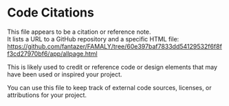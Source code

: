 # Code Citations

This file appears to be a citation or reference note.  
It lists a URL to a GitHub repository and a specific HTML file:
https://github.com/fantazer/FAMALY/tree/60e397baf7833dd54129532f6f8ff3cd27970bf6/app/allpage.html

This is likely used to credit or reference code or design elements that may have been used or inspired your project.

You can use this file to keep track of external code sources, licenses, or attributions for your project.

